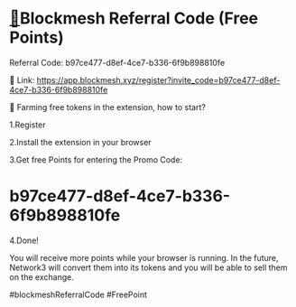 
# [🚀](https://app.blockmesh.xyz/register?invite_code=b97ce477-d8ef-4ce7-b336-6f9b898810fe)Blockmesh Referral Code (Free Points)

Referral Code: b97ce477-d8ef-4ce7-b336-6f9b898810fe

🔗 Link: https://app.blockmesh.xyz/register?invite_code=b97ce477-d8ef-4ce7-b336-6f9b898810fe

📣 Farming free tokens in the extension, how to start?

1.Register

2.Install the extension in your browser

3.Get free Points for entering the Promo Code:

# b97ce477-d8ef-4ce7-b336-6f9b898810fe

4.Done!

You will receive more points while your browser is running. In the future, Network3 will convert them into its tokens and you will be able to sell them on the exchange.

#blockmeshReferralCode #FreePoint
